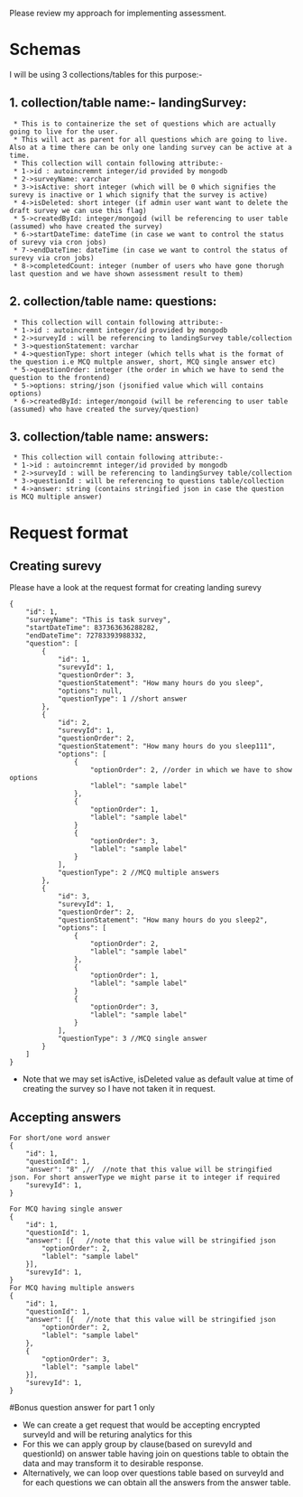 Please review my approach for implementing assessment.
# Schemas
I will be using 3 collections/tables for this purpose:-

## 1. collection/table name:- landingSurvey:
     * This is to containerize the set of questions which are actually going to live for the user. 
     * This will act as parent for all questions which are going to live.  Also at a time there can be only one landing survey can be active at a time.
     * This collection will contain following attribute:-
     * 1->id : autoincremnt integer/id provided by mongodb
     * 2->surveyName: varchar
     * 3->isActive: short integer (which will be 0 which signifies the surevy is inactive or 1 which signify that the survey is active)
     * 4->isDeleted: short integer (if admin user want want to delete the draft survey we can use this flag)
     * 5->createdById: integer/mongoid (will be referencing to user table (assumed) who have created the survey)
     * 6->startDateTime: dateTime (in case we want to control the status of surevy via cron jobs)
     * 7->endDateTime: dateTime (in case we want to control the status of surevy via cron jobs)
     * 8->completedCount: integer (number of users who have gone thorugh last question and we have shown assessment result to them)

## 2. collection/table name: questions:
     * This collection will contain following attribute:-
     * 1->id : autoincremnt integer/id provided by mongodb
     * 2->surveyId : will be referencing to landingSurvey table/collection
     * 3->questionStatement: varchar
     * 4->questionType: short integer (which tells what is the format of the question i.e MCQ multple answer, short, MCQ single answer etc)
     * 5->questionOrder: integer (the order in which we have to send the question to the frontend)
     * 5->options: string/json (jsonified value which will contains options)
     * 6->createdById: integer/mongoid (will be referencing to user table (assumed) who have created the survey/question)

## 3. collection/table name: answers:
     * This collection will contain following attribute:-
     * 1->id : autoincremnt integer/id provided by mongodb
     * 2->surveyId : will be referencing to landingSurvey table/collection
     * 3->questionId : will be referencing to questions table/collection
     * 4->answer: string (contains stringified json in case the question is MCQ multiple answer)
     
# Request format

## Creating surevy
   Please have a look at the request format for creating landing surevy
```   
{
    "id": 1,
    "surveyName": "This is task survey",
    "startDateTime": 837363636288282,
    "endDateTime": 72783393988332,
    "question": [
        {
            "id": 1,
            "surevyId": 1,
            "questionOrder": 3,
            "questionStatement": "How many hours do you sleep",
            "options": null,
            "questionType": 1 //short answer
        },
        {
            "id": 2,
            "surevyId": 1,
            "questionOrder": 2,
            "questionStatement": "How many hours do you sleep111",
            "options": [
                {
                    "optionOrder": 2, //order in which we have to show options
                    "lablel": "sample label"
                },
                {
                    "optionOrder": 1,
                    "lablel": "sample label"
                }
                {
                    "optionOrder": 3,
                    "lablel": "sample label"
                }
            ],
            "questionType": 2 //MCQ multiple answers
        },
        {
            "id": 3,
            "surevyId": 1,
            "questionOrder": 2,
            "questionStatement": "How many hours do you sleep2",
            "options": [
                {
                    "optionOrder": 2,
                    "lablel": "sample label"
                },
                {
                    "optionOrder": 1,
                    "lablel": "sample label"
                }
                {
                    "optionOrder": 3,
                    "lablel": "sample label"
                }
            ],
            "questionType": 3 //MCQ single answer
        }
    ]
}

```
* Note that we may set isActive, isDeleted value as default value at time of creating the survey so I have not taken it in request.

## Accepting answers
```
For short/one word answer
{
    "id": 1,
    "questionId": 1,
    "answer": "8" ,//  //note that this value will be stringified json. For short answerType we might parse it to integer if required 
    "surevyId": 1,
}

For MCQ having single answer
{
    "id": 1,
    "questionId": 1,
    "answer": [{   //note that this value will be stringified json
        "optionOrder": 2,
        "lablel": "sample label"
    }],
    "surevyId": 1,
}
For MCQ having multiple answers
{
    "id": 1,
    "questionId": 1,
    "answer": [{   //note that this value will be stringified json
        "optionOrder": 2,
        "lablel": "sample label"
    },
    {
        "optionOrder": 3,
        "lablel": "sample label"
    }],
    "surevyId": 1,
}

```
#Bonus question answer for part 1 only

* We can create a get request that would be accepting encrypted surveyId and will be returing analytics for this
* For this we can apply group by clause(based on surevyId and questionId) on answer table having join on questions table to obtain the data and may transform it to desirable response.
* Alternatively, we can loop over questions table based on surveyId and for each questions we can obtain all the answers from the answer table.
